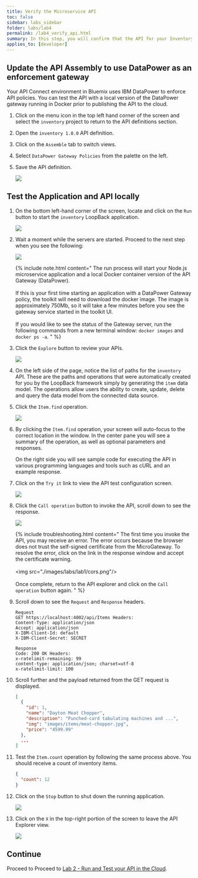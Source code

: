 ```yaml
---
title: Verify the Microservice API
toc: false
sidebar: labs_sidebar
folder: labs/lab4
permalink: /lab4_verify_api.html
summary: In this step, you will confirm that the API for your Inventory Microservice Application is working correctly. You will run the microservice application locally, invoke the API and view the responses from the data source.
applies_to: [developer]
---
```


## Update the API Assembly to use DataPower as an enforcement gateway

Your API Connect environment in Bluemix uses IBM DataPower to enforce API policies. You can test the API with a local version of the DataPower gateway running in Docker prior to publishing the API to the cloud.
 
1.  Click on the menu icon in the top left hand corner of the screen and select the `inventory` project to return to the API definitions section.

1.  Open the `inventory 1.0.0` API definition.

1.  Click on the `Assemble` tab to switch views.

1.  Select `DataPower Gateway Policies` from the palette on the left.

1.  Save the API definition.

    ![](./images/common/save.png)

## Test the Application and API locally

1.  On the bottom left-hand corner of the screen, locate and click on the `Run` button to start the `inventory` LoopBack application.

    ![](./images/labs/lab1/run.png)

1.  Wait a moment while the servers are started. Proceed to the next step when you see the following:

    ![](./images/labs/lab1/app-running.png)
    
    {% include note.html content="
        The run process will start your Node.js microservice application and a local Docker container version of the API Gateway (DataPower).
        <br/><br/>
        If this is your first time starting an application with a DataPower Gateway policy, the toolkit will need to download the docker image. The image is approximately 750Mb, so it will take a few minutes before you see the gateway service started in the toolkit UI.
        <br/><br/>
        If you would like to see the status of the Gateway server, run the following commands from a new terminal window: `docker images` and `docker ps -a`.
    " %}

1.  Click the `Explore` button to review your APIs. 

    ![](./images/labs/lab1/explore.png)

1.  On the left side of the page, notice the list of paths for the `inventory` API. These are the paths and operations that were automatically created for you by the LoopBack framework simply by generating the `item` data model. The operations allow users the ability to create, update, delete and query the data model from the connected data source.

1.  Click the `Item.find` operation.

    ![](./images/labs/lab1/item-find.png)

1.  By clicking the `Item.find` operation, your screen will auto-focus to the correct location in the window. In the center pane you will see a summary of the operation, as well as optional parameters and responses.

    On the right side you will see sample code for executing the API in various programming languages and tools such as cURL and an example response.

1.  Click on the `Try it` link to view the API test configuration screen.

    ![](./images/labs/lab1/try-it.png)

1. Click the `Call operation` button to invoke the API, scroll down to see the response.
    
    ![](./images/labs/lab1/call-operation.png)
    
    {% include troubleshooting.html content="
        The first time you invoke the API, you may receive an error. The error occurs because the browser does not trust the self-signed certificate from the MicroGateway. To resolve the error, click on the link in the response window and accept the certificate warning.
        <br/><br/>
        <img src=\"./images/labs/lab1/cors.png\"/>
        <br/><br/>
        Once complete, return to the API explorer and click on the `Call operation` button again.
    " %}

1.  Scroll down to see the `Request` and `Response` headers. 

    ```text
    Request
    GET https://localhost:4002/api/Items Headers:
    Content-Type: application/json
    Accept: application/json
    X-IBM-Client-Id: default
    X-IBM-Client-Secret: SECRET
    ```

    ```text
    Response
    Code: 200 OK Headers:
    x-ratelimit-remaining: 99
    content-type: application/json; charset=utf-8
    x-ratelimit-limit: 100
    ```

1.  Scroll further and the payload returned from the GET request is displayed.

    ```json
    [
      {
        "id": 1,
        "name": "Dayton Meat Chopper",
        "description": "Punched-card tabulating machines and ...",
        "img": "images/items/meat-chopper.jpg",
        "price": "4599.99"
      },
      ...
    ]
    ```

1.  Test the `Item.count` operation by following the same process above. You should receive a count of inventory items.

    ```json
    {
      "count": 12
    }
    ```

1.  Click on the `Stop` button to shut down the running application.

    ![](./images/labs/lab1/stop-application.png)

1.  Click on the `X` in the top-right portion of the screen to leave the API Explorer view.

    ![](./images/labs/lab1/leave-explorer.png)

## Continue

Proceed to Proceed to [Lab 2 - Run and Test your API in the Cloud](lab2_overview.html).

